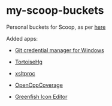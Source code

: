 # my-scoop-buckets
Personal buckets for Scoop, as per [here](https://github.com/lukesampson/scoop/wiki/Buckets)

Added apps:

* [Git credential manager for Windows](https://github.com/Microsoft/Git-Credential-Manager-for-Windows)

* [TortoiseHg](https://tortoisehg.bitbucket.io/)

* [xsltproc](http://xmlsoft.org/XSLT/xsltproc.html)

* [OpenCppCoverage](https://github.com/OpenCppCoverage/OpenCppCoverage)

* [Greenfish Icon Editor](http://greenfishsoftware.org/gfie.php)
